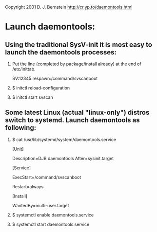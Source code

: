 Copyright 2001
D. J. Bernstein
http://cr.yp.to/daemontools.html

# Launch daemontools:

## Using the traditional SysV-init it is most easy to launch the daemontools processes:

1. Put the line (completed by package/install already) at the end of /etc/inittab.

    SV:12345:respawn:/command/svscanboot


2. $ initctl reload-configuration
3. $ initctl start svscan

## Some latest Linux (actual "linux-only") distros switch to systemd. Launch daemontools as following:

1. $ cat /usr/lib/systemd/system/daemontools.service

    [Unit]
    
    Description=DJB daemontools
    After=sysinit.target

    [Service]
    
    ExecStart=/command/svscanboot
    
    Restart=always

    [Install]
    
    WantedBy=multi-user.target

2. $ systemctl enable daemontools.service
3. $ systemctl start daemontools.service
